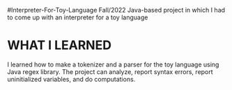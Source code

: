 #Interpreter-For-Toy-Language Fall/2022
Java-based project in which I had to come up with an interpreter for a toy language

# WHAT I LEARNED
I learned how to make a tokenizer and a parser for the toy language using Java regex library. The project can analyze, report syntax errors, report uninitialized variables, and do computations. 
